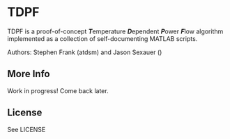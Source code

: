 # TDPF #

TDPF is a proof-of-concept ***T***emperature ***D***ependent ***P***ower
***F***low algorithm implemented as a collection of self-documenting MATLAB
scripts.

Authors: Stephen Frank (atdsm) and Jason Sexauer ()

## More Info ##
Work in progress! Come back later.

## License ##
See LICENSE